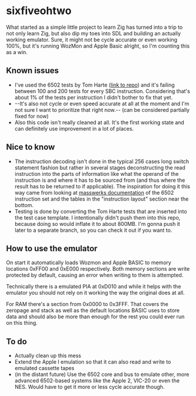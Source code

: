 # sixfiveohtwo

What started as a simple little project to learn Zig has turned into a trip to not only learn Zig, but also dip my toes into SDL and building an actually working emulator. Sure, it might not be cycle accurate or even working 100%, but it's running WozMon and Apple Basic alright, so I'm counting this as a win.

## Known issues

- I've used the 6502 tests by Tom Harte ([link to repo](https://github.com/SingleStepTests/ProcessorTests/tree/main/6502)) and it's failing between 100 and 200 tests for every SBC instruction. Considering that's about 1% of the tests per instruction I didn't bother to fix that yet.
- --It's also not cycle or even speed accurate at all at the moment and I'm not sure I want to prioritize that right now.-- (can be considered partially fixed for now)
- Also this code isn't really cleaned at all. It's the first working state and can definitely use improvement in a lot of places.

## Nice to know

- The instruction decoding isn't done in the typical 256 cases long switch statement fashion but rather in several stages deconstructing the read instruction into the parts of information like what the operand of the instruction is and where it has to be sourced from (and thus where the result has to be returned to if applicable). The inspiration for doing it this way came from looking at [masswerks documentation](https://www.masswerk.at/6502/6502_instruction_set.html) of the 6502 instruction set and the tables in the "instruction layout" section near the bottom.
- Testing is done by converting the Tom Harte tests that are inserted into the test case template. I intentionally didn't push them into this repo, because doing so would inflate it to about 800MB. I'm gonna push it later to a separate branch, so you can check it out if you want to.

## How to use the emulator

On start it automatically loads Wozmon and Apple BASIC to memory locations 0xFF00 and 0xE000 respectively. Both memory sections are write protected by default, causing an error when writing to them is attempted.

Technically there is a emulated PIA at 0xD010 and while it helps with the emulator you should not rely on it working the way the original does at all.

For RAM there's a section from 0x0000 to 0x3FFF. That covers the zeropage and stack as well as the default locations BASIC uses to store data and should also be more than enough for the rest you could ever run on this thing.

## To do

- Actually clean up this mess
- Extend the Apple I emulation so that it can also read and write to emulated cassette tapes
- (in the distant future) Use the 6502 core and bus to emulate other, more advanced 6502-based systems like the Apple 2, VIC-20 or even the NES. Would have to get it more or less cycle accurate though.
